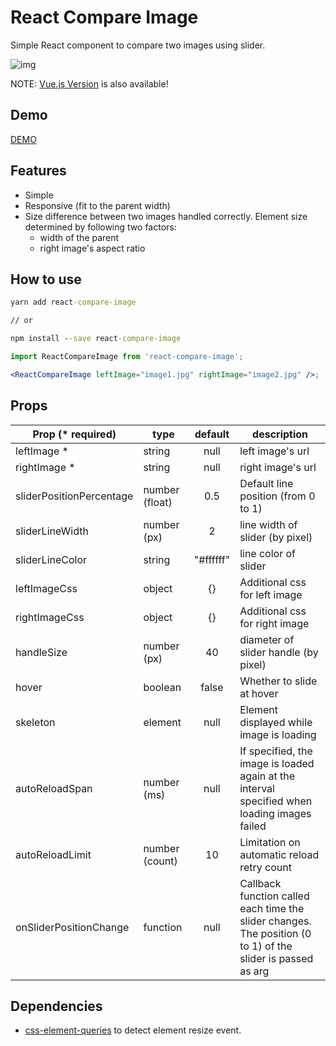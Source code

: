 # React Compare Image

Simple React component to compare two images using slider.

![img](https://react-compare-image.yuuniworks.com/anime.gif)

NOTE: [Vue.js Version](https://github.com/junkboy0315/vue-compare-image) is also available!

## Demo

[DEMO](https://react-compare-image.yuuniworks.com/)

## Features

- Simple
- Responsive (fit to the parent width)
- Size difference between two images handled correctly. Element size determined by following two factors:
  - width of the parent
  - right image's aspect ratio

## How to use

```cmd
yarn add react-compare-image

// or

npm install --save react-compare-image
```

```jsx
import ReactCompareImage from 'react-compare-image';

<ReactCompareImage leftImage="image1.jpg" rightImage="image2.jpg" />;
```

## Props

| Prop (\* required)       | type           |  default  | description                                                                                                 |
| ------------------------ | -------------- | :-------: | ----------------------------------------------------------------------------------------------------------- |
| leftImage \*             | string         |   null    | left image's url                                                                                            |
| rightImage \*            | string         |   null    | right image's url                                                                                           |
| sliderPositionPercentage | number (float) |    0.5    | Default line position (from 0 to 1)                                                                         |
| sliderLineWidth          | number (px)    |     2     | line width of slider (by pixel)                                                                             |
| sliderLineColor          | string         | "#ffffff" | line color of slider                                                                                        |
| leftImageCss             | object         |    {}     | Additional css for left image                                                                               |
| rightImageCss            | object         |    {}     | Additional css for right image                                                                              |
| handleSize               | number (px)    |    40     | diameter of slider handle (by pixel)                                                                        |
| hover                    | boolean        |   false   | Whether to slide at hover                                                                                   |
| skeleton                 | element        |   null    | Element displayed while image is loading                                                                    |
| autoReloadSpan           | number (ms)    |   null    | If specified, the image is loaded again at the interval specified when loading images failed                |
| autoReloadLimit          | number (count) |    10     | Limitation on automatic reload retry count                                                                  |
| onSliderPositionChange   | function       |   null    | Callback function called each time the slider changes. The position (0 to 1) of the slider is passed as arg |

## Dependencies

- [css-element-queries](https://github.com/marcj/css-element-queries) to detect element resize event.
